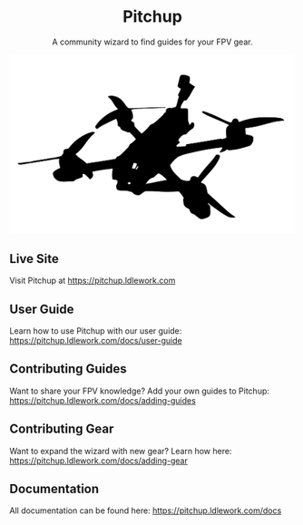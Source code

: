<h1 align="center">Pitchup</h1>

<p align="center">
A community wizard to find guides for your FPV gear.
</p>

<p align="center">
  <img src="./public/quadlogo-black.svg">
</p>

## Live Site

Visit Pitchup at https://pitchup.ldlework.com

## User Guide

Learn how to use Pitchup with our user guide: https://pitchup.ldlework.com/docs/user-guide

## Contributing Guides

Want to share your FPV knowledge? Add your own guides to Pitchup: https://pitchup.ldlework.com/docs/adding-guides

## Contributing Gear

Want to expand the wizard with new gear? Learn how here: https://pitchup.ldlework.com/docs/adding-gear

## Documentation

All documentation can be found here: https://pitchup.ldlework.com/docs
